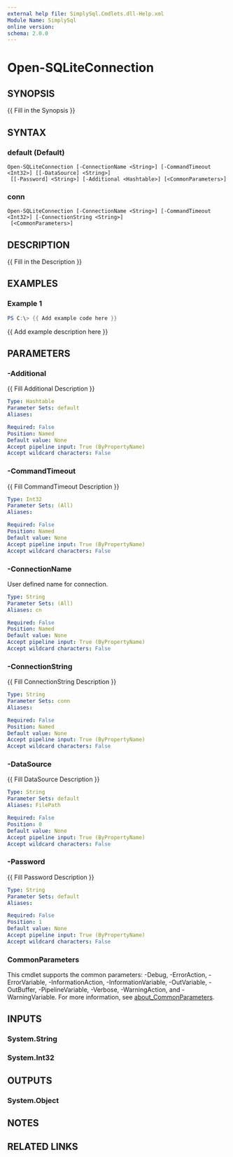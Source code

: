 ```yaml
---
external help file: SimplySql.Cmdlets.dll-Help.xml
Module Name: SimplySql
online version:
schema: 2.0.0
---
```


# Open-SQLiteConnection

## SYNOPSIS
{{ Fill in the Synopsis }}

## SYNTAX

### default (Default)
```
Open-SQLiteConnection [-ConnectionName <String>] [-CommandTimeout <Int32>] [[-DataSource] <String>]
 [[-Password] <String>] [-Additional <Hashtable>] [<CommonParameters>]
```

### conn
```
Open-SQLiteConnection [-ConnectionName <String>] [-CommandTimeout <Int32>] [-ConnectionString <String>]
 [<CommonParameters>]
```

## DESCRIPTION
{{ Fill in the Description }}

## EXAMPLES

### Example 1
```powershell
PS C:\> {{ Add example code here }}
```

{{ Add example description here }}

## PARAMETERS

### -Additional
{{ Fill Additional Description }}

```yaml
Type: Hashtable
Parameter Sets: default
Aliases:

Required: False
Position: Named
Default value: None
Accept pipeline input: True (ByPropertyName)
Accept wildcard characters: False
```

### -CommandTimeout
{{ Fill CommandTimeout Description }}

```yaml
Type: Int32
Parameter Sets: (All)
Aliases:

Required: False
Position: Named
Default value: None
Accept pipeline input: True (ByPropertyName)
Accept wildcard characters: False
```

### -ConnectionName
User defined name for connection.

```yaml
Type: String
Parameter Sets: (All)
Aliases: cn

Required: False
Position: Named
Default value: None
Accept pipeline input: True (ByPropertyName)
Accept wildcard characters: False
```

### -ConnectionString
{{ Fill ConnectionString Description }}

```yaml
Type: String
Parameter Sets: conn
Aliases:

Required: False
Position: Named
Default value: None
Accept pipeline input: True (ByPropertyName)
Accept wildcard characters: False
```

### -DataSource
{{ Fill DataSource Description }}

```yaml
Type: String
Parameter Sets: default
Aliases: FilePath

Required: False
Position: 0
Default value: None
Accept pipeline input: True (ByPropertyName)
Accept wildcard characters: False
```

### -Password
{{ Fill Password Description }}

```yaml
Type: String
Parameter Sets: default
Aliases:

Required: False
Position: 1
Default value: None
Accept pipeline input: True (ByPropertyName)
Accept wildcard characters: False
```

### CommonParameters
This cmdlet supports the common parameters: -Debug, -ErrorAction, -ErrorVariable, -InformationAction, -InformationVariable, -OutVariable, -OutBuffer, -PipelineVariable, -Verbose, -WarningAction, and -WarningVariable. For more information, see [about_CommonParameters](http://go.microsoft.com/fwlink/?LinkID=113216).

## INPUTS

### System.String

### System.Int32

## OUTPUTS

### System.Object
## NOTES

## RELATED LINKS
